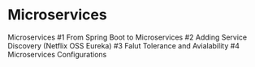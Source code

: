 # Microservices
Microservices
#1 From Spring Boot to Microservices
#2 Adding Service Discovery (Netflix OSS Eureka)
#3 Falut Tolerance and Avialability
#4  Microservices Configurations
